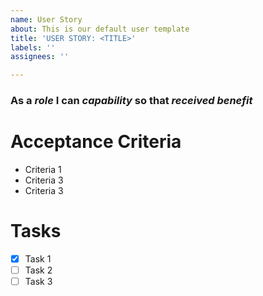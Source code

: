 ```yaml
---
name: User Story
about: This is our default user template
title: 'USER STORY: <TITLE>'
labels: ''
assignees: ''

---
```


### As a *role* I can *capability* so that *received benefit*

# Acceptance Criteria

- Criteria 1
- Criteria 3
- Criteria 3

# Tasks

- [x] Task 1
- [ ] Task 2
- [ ] Task 3
